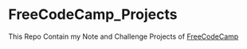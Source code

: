 # FreeCodeCamp_Projects
This Repo Contain my Note and Challenge Projects of [FreeCodeCamp](https://www.freecodecamp.org/)
